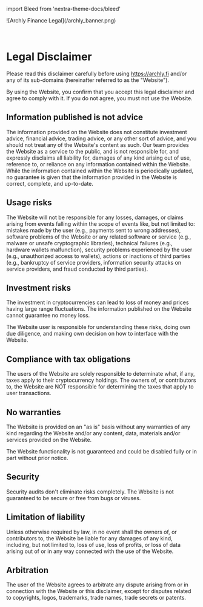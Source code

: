 import Bleed from 'nextra-theme-docs/bleed'

<Bleed>
  ![Archly Finance Legal](/archly_banner.png)
</Bleed>

&nbsp;

# Legal Disclaimer

Please read this disclaimer carefully before using https://archly.fi
and/or any of its sub-domains (hereinafter referred to as the "Website").

By using the Website, you confirm that you accept this legal disclaimer and
agree to comply with it. If you do not agree, you must not use the Website.

## Information published is not advice

The information provided on the Website does not constitute investment advice,
financial advice, trading advice, or any other sort of advice, and you should
not treat any of the Website's content as such. Our team provides the Website
as a service to the public, and is not responsible for, and expressly disclaims
all liability for, damages of any kind arising out of use, reference to, or
reliance on any information contained within the Website. While the information
contained within the Website is periodically updated, no guarantee is given
that the information provided in the Website is correct, complete, and
up-to-date.

## Usage risks

The Website will not be responsible for any losses, damages, or claims arising
from events falling within the scope of events like, but not limited to:
mistakes made by the user (e.g., payments sent to wrong addresses), software
problems of the Website or any related software or service (e.g., malware
or unsafe cryptographic libraries), technical failures (e.g., hardware wallets
malfunction), security problems experienced by the user (e.g., unauthorized
access to wallets), actions or inactions of third parties (e.g., bankruptcy of
service providers, information security attacks on service providers, and fraud
conducted by third parties).

## Investment risks

The investment in cryptocurrencies can lead to loss of money and prices having
large range fluctuations. The information published on the Website cannot
guarantee no money loss.

The Website user is responsible for understanding these risks, doing own
due diligence, and making own decision on how to interface with the Website.

## Compliance with tax obligations

The users of the Website are solely responsible to determinate what, if any,
taxes apply to their cryptocurrency holdings. The owners of, or contributors
to, the Website are NOT responsible for determining the taxes that apply to
user transactions.

## No warranties

The Website is provided on an "as is" basis without any warranties of any kind
regarding the Website and/or any content, data, materials and/or services
provided on the Website.

The Website functionality is not guaranteed and could be disabled fully or in
part without prior notice.

## Security

Security audits don't eliminate risks completely. The Website is not guaranteed
to be secure or free from bugs or viruses.


## Limitation of liability

Unless otherwise required by law, in no event shall the owners of, or
contributors to, the Website be liable for any damages of any kind, including,
but not limited to, loss of use, loss of profits, or loss of data arising out
of or in any way connected with the use of the Website.

## Arbitration

The user of the Website agrees to arbitrate any dispute arising from or in
connection with the Website or this disclaimer, except for disputes related to
copyrights, logos, trademarks, trade names, trade secrets or patents.
